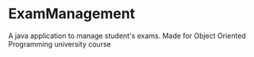 # ExamManagement
A java application to manage student's exams. Made for Object Oriented Programming university course
